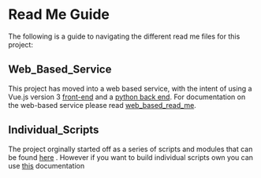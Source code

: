 # Read Me Guide 
The following is a guide to navigating the different read me files for this project:

## Web_Based_Service
This project has moved into a web based service, with the intent of using a Vue.js version 3 [front-end](https://github.com/code4sac/learning-blocks/tree/main/frontend) and a [python back end](https://github.com/code4sac/learning-blocks/tree/main/backend). For documentation on the web-based service please read [web_based_read_me](https://github.com/code4sac/learning-blocks/blob/main/read_me_folder/web_based_read_me.md). 


## Individual_Scripts
The project orginally started off as a series of scripts and modules that can be found [here](https://github.com/code4sac/learning-blocks/tree/main/Individual%20Python%20Scripts) . However if you want to build  individual scripts own you can use [this](https://github.com/code4sac/learning-blocks/blob/main/read_me_folder/Individual_Python_Scripts_read_me.md) documentation



